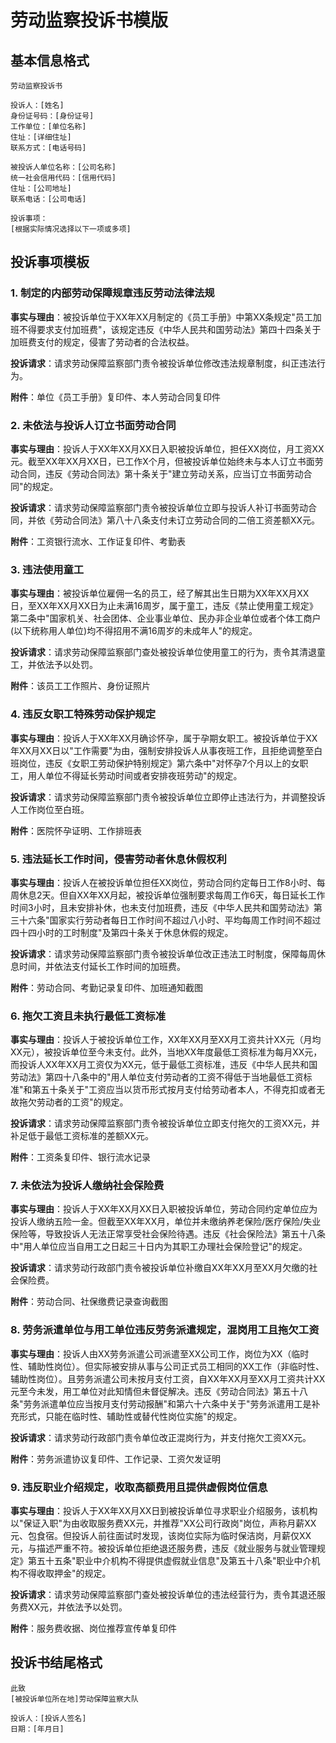 # 劳动监察投诉书模版

## 基本信息格式

```
劳动监察投诉书

投诉人：[姓名]
身份证号码：[身份证号]
工作单位：[单位名称]
住址：[详细住址]
联系方式：[电话号码]

被投诉人单位名称：[公司名称]
统一社会信用代码：[信用代码]
住址：[公司地址]
联系电话：[公司电话]

投诉事项：
[根据实际情况选择以下一项或多项]
```

## 投诉事项模板

### 1. 制定的内部劳动保障规章违反劳动法律法规
**事实与理由**：被投诉单位于XX年XX月制定的《员工手册》中第XX条规定"员工加班不得要求支付加班费"，该规定违反《中华人民共和国劳动法》第四十四条关于加班费支付的规定，侵害了劳动者的合法权益。

**投诉请求**：请求劳动保障监察部门责令被投诉单位修改违法规章制度，纠正违法行为。

**附件**：单位《员工手册》复印件、本人劳动合同复印件

### 2. 未依法与投诉人订立书面劳动合同
**事实与理由**：投诉人于XX年XX月XX日入职被投诉单位，担任XX岗位，月工资XX元。截至XX年XX月XX日，已工作X个月，但被投诉单位始终未与本人订立书面劳动合同，违反《劳动合同法》第十条关于"建立劳动关系，应当订立书面劳动合同"的规定。

**投诉请求**：请求劳动保障监察部门责令被投诉单位立即与投诉人补订书面劳动合同，并依《劳动合同法》第八十八条支付未订立劳动合同的二倍工资差额XX元。

**附件**：工资银行流水、工作证复印件、考勤表

### 3. 违法使用童工
**事实与理由**：被投诉单位雇佣一名的员工，经了解其出生日期为XX年XX月XX日，至XX年XX月XX日为止未满16周岁，属于童工，违反《禁止使用童工规定》第二条中"国家机关、社会团体、企业事业单位、民办非企业单位或者个体工商户(以下统称用人单位)均不得招用不满16周岁的未成年人"的规定。

**投诉请求**：请求劳动保障监察部门查处被投诉单位使用童工的行为，责令其清退童工，并依法予以处罚。

**附件**：该员工工作照片、身份证照片

### 4. 违反女职工特殊劳动保护规定
**事实与理由**：投诉人于XX年XX月确诊怀孕，属于孕期女职工。被投诉单位于XX年XX月XX日以"工作需要"为由，强制安排投诉人从事夜班工作，且拒绝调整至白班岗位，违反《女职工劳动保护特别规定》第六条中"对怀孕7个月以上的女职工，用人单位不得延长劳动时间或者安排夜班劳动"的规定。

**投诉请求**：请求劳动保障监察部门责令被投诉单位立即停止违法行为，并调整投诉人工作岗位至白班。

**附件**：医院怀孕证明、工作排班表

### 5. 违法延长工作时间，侵害劳动者休息休假权利
**事实与理由**：投诉人在被投诉单位担任XX岗位，劳动合同约定每日工作8小时、每周休息2天。但自XX年XX月起，被投诉单位强制要求每周工作6天，每日延长工作时间3小时，且未安排补休，也未支付加班费，违反《中华人民共和国劳动法》第三十六条"国家实行劳动者每日工作时间不超过八小时、平均每周工作时间不超过四十四小时的工时制度"及第四十条关于休息休假的规定。

**投诉请求**：请求劳动保障监察部门责令被投诉单位改正违法工时制度，保障每周休息时间，并依法支付延长工作时间的加班费。

**附件**：劳动合同、考勤记录复印件、加班通知截图

### 6. 拖欠工资且未执行最低工资标准
**事实与理由**：投诉人于被投诉单位工作，XX年XX月至XX月工资共计XX元（月均XX元），被投诉单位至今未支付。此外，当地XX年度最低工资标准为每月XX元，而投诉人XX年XX月工资仅为XX元，低于最低工资标准，违反《中华人民共和国劳动法》第四十八条中的"用人单位支付劳动者的工资不得低于当地最低工资标准"和第五十条关于"工资应当以货币形式按月支付给劳动者本人，不得克扣或者无故拖欠劳动者的工资"的规定。

**投诉请求**：请求劳动保障监察部门责令被投诉单位立即支付拖欠的工资XX元，并补足低于最低工资标准的差额XX元。

**附件**：工资条复印件、银行流水记录

### 7. 未依法为投诉人缴纳社会保险费
**事实与理由**：投诉人于XX年XX月XX日入职被投诉单位，劳动合同约定单位应为投诉人缴纳五险一金。但截至XX年XX月，单位并未缴纳养老保险/医疗保险/失业保险等，导致投诉人无法正常享受社会保险待遇。违反《社会保险法》第五十八条中"用人单位应当自用工之日起三十日内为其职工办理社会保险登记"的规定。

**投诉请求**：请求劳动行政部门责令被投诉单位补缴自XX年XX月至XX月欠缴的社会保险费。

**附件**：劳动合同、社保缴费记录查询截图

### 8. 劳务派遣单位与用工单位违反劳务派遣规定，混岗用工且拖欠工资
**事实与理由**：投诉人由XX劳务派遣公司派遣至XX公司工作，岗位为XX（临时性、辅助性岗位）。但实际被安排从事与公司正式员工相同的XX工作（非临时性、辅助性岗位）。且劳务派遣公司未按月支付工资，自XX年XX月至XX月工资共计XX元至今未发，用工单位对此知情但未督促解决。违反《劳动合同法》第五十八条"劳务派遣单位应当按月支付劳动报酬"和第六十六条中关于"劳务派遣用工是补充形式，只能在临时性、辅助性或替代性岗位实施"的规定。

**投诉请求**：请求劳动行政部门责令单位改正混岗行为，并支付拖欠工资XX元。

**附件**：劳务派遣协议复印件、工作记录、工资欠发证明

### 9. 违反职业介绍规定，收取高额费用且提供虚假岗位信息
**事实与理由**：投诉人于XX年XX月XX日到被投诉单位寻求职业介绍服务，该机构以"保证入职"为由收取服务费XX元，并推荐"XX公司行政岗"岗位，声称月薪XX元、包食宿。但投诉人前往面试时发现，该岗位实际为临时保洁岗，月薪仅XX元，与描述严重不符。被投诉单位拒绝退还服务费，违反《就业服务与就业管理规定》第五十五条"职业中介机构不得提供虚假就业信息"及第五十八条"职业中介机构不得收取押金"的规定。

**投诉请求**：请求劳动保障监察部门查处被投诉单位的违法经营行为，责令其退还服务费XX元，并依法予以处罚。

**附件**：服务费收据、岗位推荐宣传单复印件

## 投诉书结尾格式

```
此致
[被投诉单位所在地]劳动保障监察大队

投诉人：[投诉人签名]
日期：[年月日]
```

